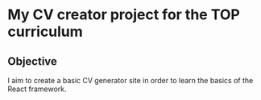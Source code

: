 # My CV creator project for the TOP curriculum

## Objective
I aim to create a basic CV generator site in order to learn the basics of the React framework.